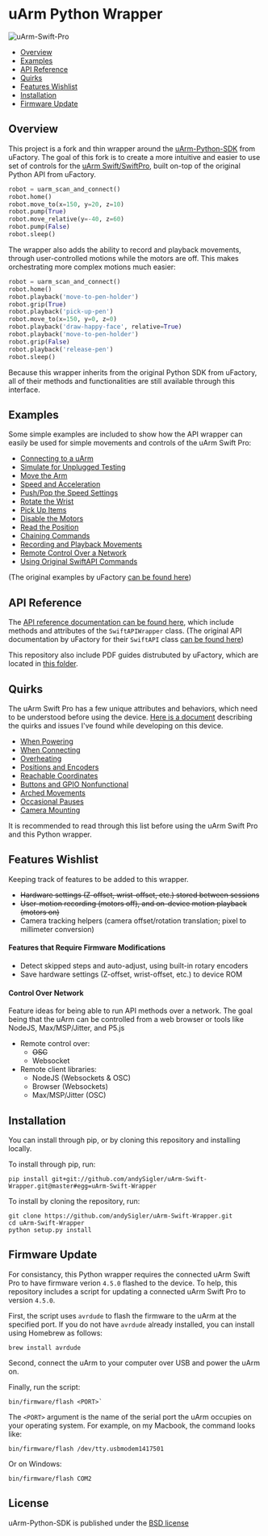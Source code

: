 # uArm Python Wrapper

![uArm-Swift-Pro](doc/uarm-swift-pro.jpg)

- [Overview](#overview)
- [Examples](#examples)
- [API Reference](#api-reference)
- [Quirks](#quirks)
- [Features Wishlist](#features-wishlist)
- [Installation](#installation)
- [Firmware Update](#firmware-update)

## Overview

This project is a fork and thin wrapper around the [uArm-Python-SDK](https://github.com/uArm-Developer/uArm-Python-SDK) from uFactory. The goal of this fork is to create a more intuitive and easier to use set of controls for the [uArm Swift/SwiftPro](https://store.ufactory.cc/products/uarm), built on-top of the original Python API from uFactory.

```python
robot = uarm_scan_and_connect()
robot.home()
robot.move_to(x=150, y=20, z=10)
robot.pump(True)
robot.move_relative(y=-40, z=60)
robot.pump(False)
robot.sleep()
```

The wrapper also adds the ability to record and playback movements, through user-controlled motions while the motors are off. This makes orchestrating more complex motions much easier:

```python
robot = uarm_scan_and_connect()
robot.home()
robot.playback('move-to-pen-holder')
robot.grip(True)
robot.playback('pick-up-pen')
robot.move_to(x=150, y=0, z=0)
robot.playback('draw-happy-face', relative=True)
robot.playback('move-to-pen-holder')
robot.grip(False)
robot.playback('release-pen')
robot.sleep()
```

Because this wrapper inherits from the original Python SDK from uFactory, all of their methods and functionalities are still available through this interface.

## Examples

Some simple examples are included to show how the API wrapper can easily be used for simple movements and controls of the uArm Swift Pro:

- [Connecting to a uArm](examples/api-wrapper/connect.py)
- [Simulate for Unplugged Testing](examples/api-wrapper/simulate.py)
- [Move the Arm](examples/api-wrapper/move_arm.py)
- [Speed and Acceleration](examples/api-wrapper/speed_acceleration.py)
- [Push/Pop the Speed Settings](examples/api-wrapper/speed_acceleration.py)
- [Rotate the Wrist](examples/api-wrapper/rotate_wrist.py)
- [Pick Up Items](examples/api-wrapper/pick_up.py)
- [Disable the Motors](examples/api-wrapper/disable_motors.py)
- [Read the Position](examples/api-wrapper/position.py)
- [Chaining Commands](examples/api-wrapper/command_chaining.py)
- [Recording and Playback Movements](examples/api-wrapper/record.py)
- [Remote Control Over a Network](examples/remote/README.md)
- [Using Original SwiftAPI Commands](examples/api-wrapper/original_swift_api.py)

(The original examples by uFactory [can be found here](examples/api/))

## API Reference

The [API reference documentation can be found here](doc/api/swift_api_wrapper.md), which include methods and attributes of the `SwiftAPIWrapper` class. (The original API documentation by uFactory for their `SwiftAPI` class [can be found here](doc/api/swift_api.md))

This repository also include PDF guides distrubuted by uFactory, which are located in [this folder](doc/manuals).

## Quirks

The uArm Swift Pro has a few unique attributes and behaviors, which need to be understood before using the device. [Here is a document](./QUIRKS.md) describing the quirks and issues I've found while developing on this device.

- [When Powering](./QUIRKS.md#when-powering)
- [When Connecting](./QUIRKS.md#when-connecting)
- [Overheating](./QUIRKS.md#overheating)
- [Positions and Encoders](./QUIRKS.md#positions-and-encoders)
- [Reachable Coordinates](./QUIRKS.md#reachable-coordinates)
- [Buttons and GPIO Nonfunctional](./QUIRKS.md#buttons-and-gpio-nonfunctional)
- [Arched Movements](./QUIRKS.md#arched-movements)
- [Occasional Pauses](./QUIRKS.md#occasional-pauses)
- [Camera Mounting](./QUIRKS.md#camera-mounting)

It is recommended to read through this list before using the uArm Swift Pro and this Python wrapper.

## Features Wishlist

Keeping track of features to be added to this wrapper.

- ~~Hardware settings (Z-offset, wrist-offset, etc.) stored between sessions~~
- ~~User-motion recording (motors off), and on-device motion playback (motors on)~~
- Camera tracking helpers (camera offset/rotation translation; pixel to millimeter conversion)

#### Features that Require Firmware Modifications

- Detect skipped steps and auto-adjust, using built-in rotary encoders
- Save hardware settings (Z-offset, wrist-offset, etc.) to device ROM

#### Control Over Network

Feature ideas for being able to run API methods over a network. The goal being that the uArm can be controlled from a web browser or tools like NodeJS, Max/MSP/Jitter, and P5.js

- Remote control over:
    - ~~OSC~~
    - Websocket
- Remote client libraries:
    - NodeJS (Websockets & OSC)
    - Browser (Websockets)
    - Max/MSP/Jitter (OSC)

## Installation

You can install through pip, or by cloning this repository and installing locally.

To install through pip, run:
```
pip install git+git://github.com/andySigler/uArm-Swift-Wrapper.git@master#egg=uArm-Swift-Wrapper
```

To install by cloning the repository, run:
```
git clone https://github.com/andySigler/uArm-Swift-Wrapper.git
cd uArm-Swift-Wrapper
python setup.py install
```

## Firmware Update

For consistancy, this Python wrapper requires the connected uArm Swift Pro to have firmware verion `4.5.0` flashed to the device. To help, this repository includes a script for updating a connected uArm Swift Pro to version `4.5.0`.

First, the script uses `avrdude` to flash the firmware to the uArm at the specified port. If you do not have `avrdude` already installed, you can install using Homebrew as follows:

```
brew install avrdude
```

Second, connect the uArm to your computer over USB and power the uArm on.

Finally, run the script:

```
bin/firmware/flash <PORT>`
```

The `<PORT>` argument is the name of the serial port the uArm occupies on your operating system. For example, on my Macbook, the command looks like:

```
bin/firmware/flash /dev/tty.usbmodem1417501
```

Or on Windows:

```
bin/firmware/flash COM2
```

## License
uArm-Python-SDK is published under the [BSD license](https://en.wikipedia.org/wiki/BSD_licenses)

